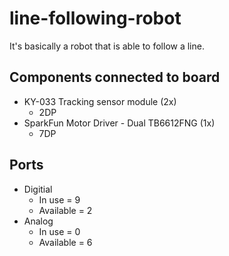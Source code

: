 # line-following-robot

It's basically a robot that is able to follow a line.

## Components connected to board

- KY-033 Tracking sensor module (2x)
  - 2DP
- SparkFun Motor Driver - Dual TB6612FNG (1x)
  - 7DP

## Ports

- Digitial
  - In use = 9
  - Available = 2
- Analog
  - In use = 0
  - Available = 6
